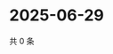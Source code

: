 # 2025-06-29

共 0 条

<!-- BEGIN ZHIHUVIDEO -->
<!-- 最后更新时间 Sun Jun 29 2025 13:16:03 GMT+0800 (China Standard Time) -->

<!-- END ZHIHUVIDEO -->
